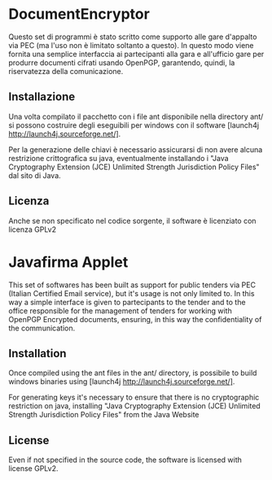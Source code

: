 DocumentEncryptor
================

Questo set di programmi è stato scritto come supporto alle gare d'appalto via PEC (ma l'uso non è limitato soltanto a questo). In questo modo viene fornita una semplice interfaccia ai partecipanti alla gara e all'ufficio gare per produrre documenti cifrati usando OpenPGP, garantendo, quindi, la riservatezza della comunicazione.


Installazione
--------

Una volta compilato il pacchetto con i file ant disponibile nella directory ant/ si possono costruire degli eseguibili per windows con il software [launch4j http://launch4j.sourceforge.net/].

Per la generazione delle chiavi è necessario assicurarsi di non avere alcuna restrizione crittografica su java, eventualmente installando i "Java Cryptography Extension (JCE) Unlimited Strength Jurisdiction Policy Files" dal sito di Java.


Licenza
--------

Anche se non specificato nel codice sorgente, il software è licenziato con licenza GPLv2

Javafirma Applet
================

This set of softwares has been built as support for public tenders via PEC (Italian Certified Email service), but it's usage is not only limited to. In this way a simple interface is given to partecipants to the tender and to the office responsible for the management of tenders for working with OpenPGP Encrypted documents, ensuring, in this way the confidentiality of the communication.


Installation
------------

Once compiled using the ant files in the ant/ directory, is possibile to build windows binaries using [launch4j http://launch4j.sourceforge.net/].

For generating keys it's necessary to ensure that there is no cryptographic restriction on java, installing "Java Cryptography Extension (JCE) Unlimited Strength Jurisdiction Policy Files" from the Java Website

License
--------

Even if not specified in the source code, the software is licensed with license GPLv2.

